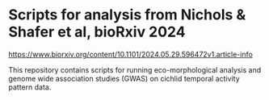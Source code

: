 # Scripts for analysis from Nichols & Shafer et al, bioRxiv 2024

https://www.biorxiv.org/content/10.1101/2024.05.29.596472v1.article-info

This repository contains scripts for running eco-morphological analysis and genome wide association studies (GWAS) on cichlid temporal activity pattern data.
